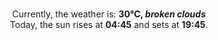 <p  align="center"><br/>Currently, the weather is: <b> 30°C, <i>broken clouds</i></b></br>Today, the sun rises at <b>04:45</b> and sets at <b>19:45</b>.</p>